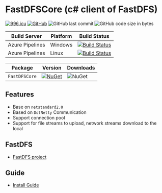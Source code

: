 # FastDFSCore (c# client of FastDFS)

[![996.icu](https://img.shields.io/badge/link-996.icu-red.svg)](https://996.icu) [![GitHub](https://img.shields.io/github/license/mashape/apistatus.svg)](https://github.com/cocosip/FastDFSCore/blob/master/LICENSE) ![GitHub last commit](https://img.shields.io/github/last-commit/cocosip/FastDFSCore.svg) ![GitHub code size in bytes](https://img.shields.io/github/languages/code-size/cocosip/FastDFSCore.svg)

| Build Server | Platform | Build Status |
| ------------ | -------- | ------------ |
| Azure Pipelines| Windows |[![Build Status](https://dev.azure.com/cocosip/FastDFSCore/_apis/build/status/cocosip.FastDFSCore?branchName=master&jobName=Windows)](https://dev.azure.com/cocosip/FastDFSCore/_build/latest?definitionId=5&branchName=master)|
| Azure Pipelines| Linux |[![Build Status](https://dev.azure.com/cocosip/FastDFSCore/_apis/build/status/cocosip.FastDFSCore?branchName=master&jobName=Linux)](https://dev.azure.com/cocosip/FastDFSCore/_build/latest?definitionId=5&branchName=master)|

| Package  | Version | Downloads|
| -------- | ------- | -------- |
| `FastDFSCore` | [![NuGet](https://img.shields.io/nuget/v/FastDFSCore.svg)](https://www.nuget.org/packages/FastDFSCore) |![NuGet](https://img.shields.io/nuget/dt/FastDFSCore.svg)|

## Features

- Base on `netstandard2.0`
- Based on `DotNetty` Communication
- Support connection pool
- Support for file streams to upload, network streams download to the local

## FastDFS

- [FastDFS project](https://github.com/happyfish100/fastdfs)

## Guide

- [Install Guide](/docs/fastdfs安装.md)
